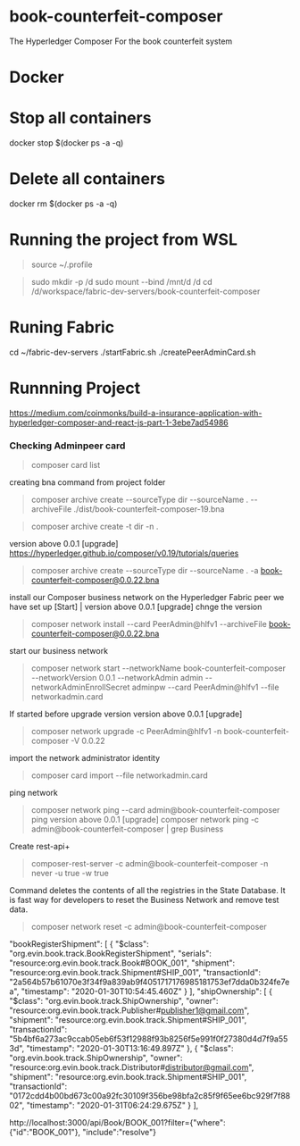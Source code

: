 # book-counterfeit-composer
The Hyperledger Composer For the book counterfeit system

# Docker
# Stop all containers
docker stop $(docker ps -a -q)
# Delete all containers
docker rm $(docker ps -a -q)

# Running the project from WSL
> source ~/.profile

> sudo mkdir -p /d
> sudo mount --bind /mnt/d /d
> cd /d/workspace/fabric-dev-servers/book-counterfeit-composer

# Runing Fabric
cd ~/fabric-dev-servers
./startFabric.sh
./createPeerAdminCard.sh


# Runnning Project
https://medium.com/coinmonks/build-a-insurance-application-with-hyperledger-composer-and-react-js-part-1-3ebe7ad54986
### Checking Adminpeer card 
> composer card list

creating bna command from project folder
> composer archive create --sourceType dir  --sourceName . --archiveFile ./dist/book-counterfeit-composer-19.bna

> composer archive create -t dir -n .

version above 0.0.1 [upgrade]
https://hyperledger.github.io/composer/v0.19/tutorials/queries
> composer archive create --sourceType dir --sourceName . -a book-counterfeit-composer@0.0.22.bna

install our Composer business network on the Hyperledger Fabric peer we have set up [Start] | version above 0.0.1 [upgrade] chnge the version
> composer network install --card PeerAdmin@hlfv1 --archiveFile book-counterfeit-composer@0.0.22.bna


start our business network 
> composer network start --networkName book-counterfeit-composer --networkVersion 0.0.1 --networkAdmin admin --networkAdminEnrollSecret adminpw --card PeerAdmin@hlfv1 --file networkadmin.card

If started before upgrade version version above 0.0.1 [upgrade]
> composer network upgrade -c PeerAdmin@hlfv1 -n book-counterfeit-composer -V 0.0.22

import the network administrator identity 
> composer card import --file networkadmin.card

ping network 
> composer network ping --card admin@book-counterfeit-composer
ping version above 0.0.1 [upgrade]
> composer network ping -c admin@book-counterfeit-composer | grep Business


Create rest-api+
> composer-rest-server -c admin@book-counterfeit-composer -n never -u true -w true

Command deletes the contents of all the registries in the State Database. It is fast way for developers to reset the Business Network and remove test data.
> composer network reset -c admin@book-counterfeit-composer



"bookRegisterShipment": [
    {
      "$class": "org.evin.book.track.BookRegisterShipment",
      "serials": "resource:org.evin.book.track.Book#BOOK_001",
      "shipment": "resource:org.evin.book.track.Shipment#SHIP_001",
      "transactionId": "2a564b57b61070e3f34f9a839ab9f4051717176985181753ef7dda0b324fe7ea",
      "timestamp": "2020-01-30T10:54:45.460Z"
    }
  ],
  "shipOwnership": [
    {
      "$class": "org.evin.book.track.ShipOwnership",
      "owner": "resource:org.evin.book.track.Publisher#publisher1@gmail.com",
      "shipment": "resource:org.evin.book.track.Shipment#SHIP_001",
      "transactionId": "5b4bf6a273ac9ccab05eb6f53f12988f93b8256f5e991f0f27380d4d7f9a553d",
      "timestamp": "2020-01-30T13:16:49.897Z"
    },
     {
      "$class": "org.evin.book.track.ShipOwnership",
      "owner": "resource:org.evin.book.track.Distributor#distributor@gmail.com",
      "shipment": "resource:org.evin.book.track.Shipment#SHIP_001",
      "transactionId": "0172cdd4b00bd673c00a92fc30109f356be98bfa2c85f9f65ee6bc929f7f8802",
      "timestamp": "2020-01-31T06:24:29.675Z"
    }
  ],



  http://localhost:3000/api/Book/BOOK_001?filter={"where":{"id":"BOOK_001"}, "include":"resolve"}